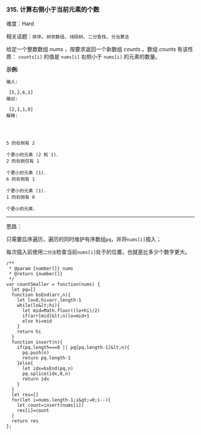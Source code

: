 ### 315. 计算右侧小于当前元素的个数

难度：Hard

相关话题：`排序`、`树状数组`、`线段树`、`二分查找`、`分治算法`

给定一个整数数组  *nums* ，按要求返回一个新数组 *counts* 。数组  *counts*  有该性质：  `counts[i]`  的值是  `nums[i]`  右侧小于 `nums[i]`  的元素的数量。



 **示例:** 





```
输入:

 [5,2,6,1]
输出:

 [2,1,1,0] 
解释:




5 的右侧有 2 

个更小的元素 (2 和 1).
2 的右侧仅有 1 

个更小的元素 (1).
6 的右侧有 1 

个更小的元素 (1).
1 的右侧有 0 

个更小的元素.

```


-----

思路：

只需要后序遍历，遍历的同时维护有序数组`pq`，并将`nums[i]`插入；

每次插入前使用`二分法`检查当前`nums[i]`处于的位置，也就是比多少个数字更大。



```
/**
 * @param {number[]} nums
 * @return {number[]}
 */
var countSmaller = function(nums) {
  let pq=[]
  function bsEnd(arr,n){
    let lo=0,hi=arr.length-1
    while(lo&lt;hi){
      let mid=Math.floor((lo+hi)/2)
      if(arr[mid]&lt;n)lo=mid+1
      else hi=mid
    }
    return hi
  }
  function insert(n){
    if(pq.length===0 || pq[pq.length-1]&lt;n){
      pq.push(n)
      return pq.length-1
    }else{
      let idx=bsEnd(pq,n)
      pq.splice(idx,0,n)
      return idx
    }
  }
  let res=[]
  for(let i=nums.length-1;i&gt;=0;i--){
    let count=insert(nums[i])
    res[i]=count
  }
  return res
};



```

